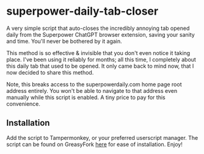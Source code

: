 # superpower-daily-tab-closer
A very simple script that auto-closes the incredibly annoying tab opened daily from the Superpower ChatGPT browser extension, saving your sanity and time. You'll never be bothered by it again.

This method is so effective & invisible that you don't even notice it taking place. I've been using it reliably for months; all this time, I completely about this daily tab that used to be opened. It only came back to mind now, that I now decided to share this method.

Note, this breaks access to the superpowerdaily.com home page root address entirely. You won't be able to navigate to that address even manually while this script is enabled. A tiny price to pay for this convenience.

## Installation
Add the script to Tampermonkey, or your preferred userscript manager. The script can be found on GreasyFork [here](https://greasyfork.org/en/scripts/485660-auto-close-superpower-daily-tab) for ease of installation. Enjoy!
